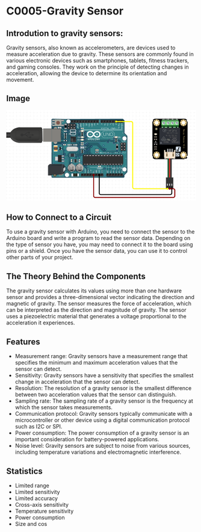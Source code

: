 # C0005-Gravity Sensor

## Introdution to gravity sensors:

Gravity sensors, also known as accelerometers, are devices used to measure acceleration due to gravity. These sensors are commonly found in various electronic devices such as smartphones, tablets, fitness trackers, and gaming consoles. They work on the principle of detecting changes in acceleration, allowing the device to determine its orientation and movement.

## Image

![IMG](IMG/IMG.png)

## How to Connect to a Circuit

To use a gravity sensor with Arduino, you need to connect the sensor to the Arduino board and write a program to read the sensor data. Depending on the type of sensor you have, you may need to connect it to the board using pins or a shield. Once you have the sensor data, you can use it to control other parts of your project.

## The Theory Behind the Components

The gravity sensor calculates its values using more than one hardware sensor and provides a three-dimensional vector indicating the direction and magnetic of gravity. The sensor measures the force of acceleration, which can be interpreted as the direction and magnitude of gravity. The sensor uses a piezoelectric material that generates a voltage proportional to the acceleration it experiences.

## Features

- Measurement range: Gravity sensors have a measurement range that specifies the minimum and maximum acceleration values that the sensor can detect.
- Sensitivity: Gravity sensors have a sensitivity that specifies the smallest change in acceleration that the sensor can detect.
- Resolution: The resolution of a gravity sensor is the smallest difference between two acceleration values that the sensor can distinguish.
- Sampling rate: The sampling rate of a gravity sensor is the frequency at which the sensor takes measurements.
- Communication protocol: Gravity sensors typically communicate with a microcontroller or other device using a digital communication protocol such as I2C or SPI.
- Power consumption: The power consumption of a gravity sensor is an important consideration for battery-powered applications.
- Noise level: Gravity sensors are subject to noise from various sources, including temperature variations and electromagnetic interference.

## Statistics

- Limited range
- Limited sensitivity
- Limited accuracy
- Cross-axis sensitivity
- Temperature sensitivity
- Power consumption
- Size and cos
